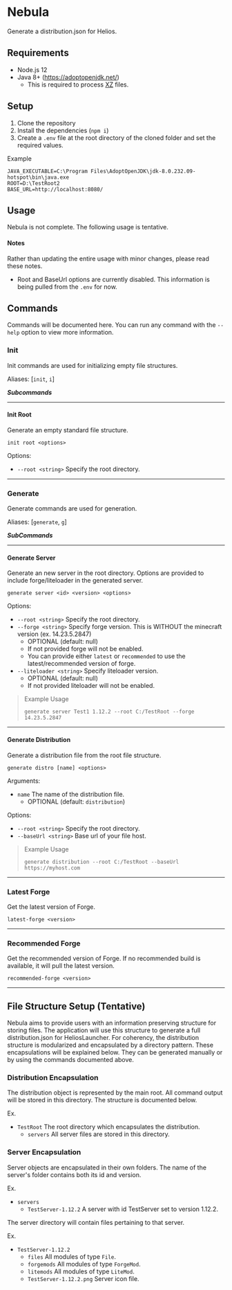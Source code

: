 # Nebula

Generate a distribution.json for Helios.

## Requirements

* Node.js 12
* Java 8+ (https://adoptopenjdk.net/)
  * This is required to process [XZ](https://tukaani.org/xz/format.html) files.

## Setup

1. Clone the repository
2. Install the dependencies (`npm i`)
3. Create a `.env` file at the root directory of the cloned folder and set the required values.

Example
```properties
JAVA_EXECUTABLE=C:\Program Files\AdoptOpenJDK\jdk-8.0.232.09-hotspot\bin\java.exe
ROOT=D:\TestRoot2
BASE_URL=http://localhost:8080/
```

## Usage

Nebula is not complete. The following usage is tentative.

#### Notes

Rather than updating the entire usage with minor changes, please read these notes.

* Root and BaseUrl options are currently disabled. This information is being pulled from the `.env` for now.

## Commands

Commands will be documented here. You can run any command with the `--help` option to view more information.

### Init

Init commands are used for initializing empty file structures.

Aliases: [`init`, `i`]

__*Subcommands*__

---

#### Init Root

Generate an empty standard file structure.

`init root <options>`

Options:

* `--root <string>` Specify the root directory.

---

### Generate

Generate commands are used for generation.

Aliases: [`generate`, `g`]

__*SubCommands*__

---

#### Generate Server

Generate an new server in the root directory. Options are provided to include forge/liteloader in the generated server.

`generate server <id> <version> <options>`

Options:

* `--root <string>` Specify the root directory.
* `--forge <string>` Specify forge version. This is WITHOUT the minecraft version (ex. 14.23.5.2847)
  * OPTIONAL (default: null)
  * If not provided forge will not be enabled.
  * You can provide either `latest` or `recommended` to use the latest/recommended version of forge.
* `--liteloader <string>` Specify liteloader version.
  * OPTIONAL (default: null)
  * If not provided liteloader will not be enabled.

>
> Example Usage
>
> `generate server Test1 1.12.2 --root C:/TestRoot --forge 14.23.5.2847`
>

---

#### Generate Distribution

Generate a distribution file from the root file structure.

`generate distro [name] <options>`

Arguments:
* `name` The name of the distribution file.
  * OPTIONAL (default: `distribution`)

Options:

* `--root <string>` Specify the root directory.
* `--baseUrl <string>` Base url of your file host.

>
> Example Usage
>
> `generate distribution --root C:/TestRoot --baseUrl https://myhost.com`
>

---

### Latest Forge

Get the latest version of Forge.

`latest-forge <version>`

---

### Recommended Forge

Get the recommended version of Forge. If no recommended build is available, it will pull the latest version.

`recommended-forge <version>`

---

## File Structure Setup (Tentative)

Nebula aims to provide users with an information preserving structure for storing files. The application will use this structure to generate a full distribution.json for HeliosLauncher. For coherency, the distribution structure is modularized and encapsulated by a directory pattern. These encapsulations will be explained below. They can be generated manually or by using the commands documented above.

### Distribution Encapsulation

The distribution object is represented by the main root. All command output will be stored in this directory. The structure is documented below.

Ex.

* `TestRoot` The root directory which encapsulates the distribution.
  * `servers` All server files are stored in this directory.

### Server Encapsulation

Server objects are encapsulated in their own folders. The name of the server's folder contains both its id and version.

Ex.

* `servers`
  * `TestServer-1.12.2` A server with id TestServer set to version 1.12.2.

The server directory will contain files pertaining to that server.

Ex.

* `TestServer-1.12.2`
  * `files` All modules of type `File`.
  * `forgemods` All modules of type `ForgeMod`.
  * `litemods` All modules of type `LiteMod`.
  * `TestServer-1.12.2.png` Server icon file.
